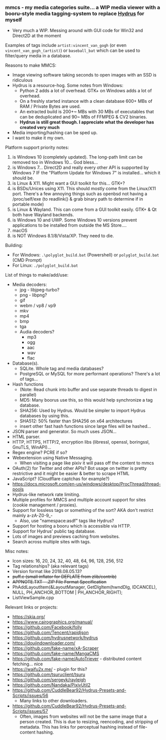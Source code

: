 
### mmcs - my media categories suite... a WIP media viewer with a booru-style media tagging-system to replace [Hydrus](https://github.com/hydrusnetwork/hydrus) for myself
- Very much a WIP. Messing around with GUI code for Win32 and Direct2D at the moment

Examples of tags include `artist:vincent_van_gogh` (or even `vincent_van_gogh_(artist)`) or `baseball_bat` which can be used to filter/query media in a database.

Reasons to make MMCS:
- Image viewing software taking seconds to open images with an SSD is ridiculous
- Hydrus is a resource-hog. Some notes from Windows:
  - Python 2 adds a lot of overhead. GTK+ on Windows adds a lot of overhead.
  - On a freshly started instance with a clean database 600+ MBs of RAM / Private Bytes are used.
  - An extracted build is 200+~ MBs with 30 MBs of executables that can be deduplicated and 90~ MBs of FFMPEG & CV2 binaries.
  - **Hydrus is still great though. I appreciate what the developer has created very much**
- Media importing/hashing can be sped up.
- I want to make it my own.

Platform support priority notes:
1. is Windows 10 (completely updated). The long-path limit can be removed too in Windows 10... God bless...
2. is Windows 7... Direct2D and really every other API is supported by Windows 7 IF the "Platform Update for Windows 7" is installed... which it should be.
3. is Linux & X11. Might want a GUI toolkit for this... GTK+?
4. is BSDs/Unices using X11. This should mostly come from the Linux/X11 port. There's a few annoying things such as openbsd not having a /proc/self/exe (to readlink() & grab binary path to determine if in portable mode)
5. is Linux & Wayland. This can come from a GUI toolkit easily. GTK+ & Qt both have Wayland backends.
6. is Windows 10 and UWP. Some Windows 10 versions prevent applications to be installed from outside the MS Store....
7. macOS
8. is NOT Windows 8.1/8/Vista/XP. They need to die.

Building:
- For Windows: `.\polyglot_build.bat` (Powershell) or `polyglot_build.bat` (CMD Prompt)
- For Linux: `./polyglot_build.bat`

List of things to make/add/use:
- Media decoders:
  - jpg - libjpeg-turbo? 
  - png - libpng?
  - gif
  - webm / vp8 / vp9
  - mkv
  - mp4
  - bmp
  - tga
  - Audia decoders?
    - mp3
    - ogg
    - aac
    - wav
    - flac
- Database(s).
  - SQLite. Whole tag and media databases?
  - PostgreSQL or MySQL for more performant operations? There's a lot of tags...
- Hash functions
  - (Note: Read chunk into buffer and use separate threads to digest in parallel)
  - MD5: Many boorus use this, so this would help synchronize a tag database.
  - SHA256: Used by Hydrus. Would be simpler to import Hydrus databases by using this.
  - SHA512: 50% faster than SHA256 on x64 architectures
  - insert other fast hash functions since large files will be hashed...
- JSON parser and generator. So much uses JSON... 
- HTML parser.
- HTTP, HTTPS, HTTP/2, encryption libs (libressl, openssl, boringssl, GnuTLS, WinAPI)...
- Regex engine? PCRE if so?
- Webextension using Native Messaging.
  - When visiting a page like pixiv it will pass off the content to mmcs
- OAuth(2) for Twitter and other APIs? Bot usage on twitter is pretty restrictive and it might be easier & better to scrape HTML
- JavaScript? (Cloudflare captchas for example?)
- https://docs.microsoft.com/en-us/windows/desktop/ProcThread/thread-pools
- Hydrus-like network rate limiting.
- Multiple profiles for MMCS and multiple account support for sites (cookie management / proxies).
- Support for lossless tags or something of the sort? AKA don't restrict mainly a-zA-Z0-9_-
  - Also, use "namespace:asdf" tags like Hydrus?
- Support for hosting a booru which is accessible via HTTP.
- Support for Hydrus' public tag database.
- Lots of images and previews caching from websites.
- Search across multiple sites with tags.

Misc notes:
- Icon sizes: 16, 20, 24, 32, 40, 48, 64, 96, 128, 256, 512
- Tag relationships? (aka relevant tags)
- Version format like 2018.08.05.13?
- ~~puff.c (small inflator for DEFLATE from zlib/contrib)~~
- ~~APPNOTE.TXT - .ZIP File Format Specification~~
- PhAddLayoutItem(&LayoutManager, GetDlgItem(hwndDlg, IDCANCEL), NULL, PH_ANCHOR_BOTTOM | PH_ANCHOR_RIGHT);
- ListViewSample.cpp


Relevant links or projects:
- https://skia.org/
- https://www.cairographics.org/manual/
- https://github.com/Facebook/folly
- https://github.com/Tencent/rapidjson
- https://github.com/hydrusnetwork/hydrus
- https://doujindownloader.com/
- https://github.com/fake-name/xA-Scraper
- https://github.com/fake-name/MangaCMS
- https://github.com/fake-name/AutoTriever - distributed content fetching... nice
- https://waifu2x.me/ - plugin for this?
- https://github.com/tsuruclient/tsuru
- https://github.com/sergeyk/rayleigh
- https://github.com/Nandaka/PixivUtil2
- https://github.com/CuddleBear92/Hydrus-Presets-and-Scripts/issues/56
  - Many links to other downloaders.
- https://github.com/CuddleBear92/Hydrus-Presets-and-Scripts/issues/57
  - Often, images from websites will not be the same image that a person created. This is due to resizing, reencoding, and stripping of metadata. This has links for perceptual hashing instead of file-content hashing.
